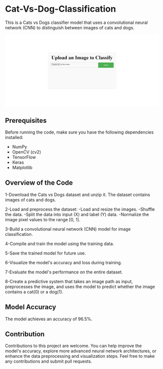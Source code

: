 # Cat-Vs-Dog-Classification
This is a Cats vs Dogs classifier model that uses a convolutional neural network (CNN) to distinguish between images of cats and dogs. 

![image about the final project](<Cat vs Dog classification app.PNG>)

## Prerequisites
Before running the code, make sure you have the following dependencies installed:
- NumPy
- OpenCV (cv2)
- TensorFlow
- Keras
- Matplotlib

## Overview of the Code
1-Download the Cats vs Dogs dataset and unzip it. The dataset contains images of cats and dogs.

2-Load and preprocess the dataset:
-Load and resize the images.
-Shuffle the data.
-Split the data into input (X) and label (Y) data.
-Normalize the image pixel values to the range [0, 1].

3-Build a convolutional neural network (CNN) model for image classification.

4-Compile and train the model using the training data.

5-Save the trained model for future use.

6-Visualize the model's accuracy and loss during training.

7-Evaluate the model's performance on the entire dataset.

8-Create a predictive system that takes an image path as input, preprocesses the image, and uses the model to predict whether the image contains a cat(0) or a dog(1).

## Model Accuracy
The model achieves an accuracy of 96.5%.

## Contribution
Contributions to this project are welcome. You can help improve the model's accuracy, explore more advanced neural network architectures, or enhance the data preprocessing and visualization steps.
Feel free to make any contributions and submit pull requests.

